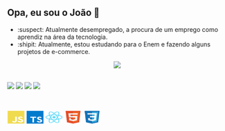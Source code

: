## Opa, eu sou o João 👋

- :suspect: Atualmente desempregado, a procura de um emprego como aprendiz na área da tecnologia. 
- :shipit: Atualmente, estou estudando para o Enem e fazendo alguns projetos de e-commerce. 

<div align="center">
       <img src="" />
       <img src="https://github-readme-stats.vercel.app/api?username=joaoapt&show_icons=true&media="(prefers-color-scheme: dark)" />
</div>

##

  <div>
    <a href="http://linkedin.com/in/joão-pedro-farias-melo-7349b6247"><img src="https://img.shields.io/badge/-LinkedIn-%230077B5?style=for-the-badge&logo=linkedin&logoColor=white" target="_blank"></a>
      <a href = "mailto:melojpf@gmail.com"><img src="https://img.shields.io/badge/-Gmail-%23333?style=for-the-badge&logo=gmail&logoColor=white" target="_blank"></a>
      <a href="https://figma.com/@masterchef"><img src="https://img.shields.io/badge/Figma-F24E1E?style=for-the-badge&logo=figma&logoColor=white"></a>
  <a href="https://www.instagram.com/jao_apt/" target="_blank">
    <img src="https://img.shields.io/badge/-Instagram-%23E4405F?style=for-the-badge&logo=instagram&logoColor=white" target="_blank"></a>
  </div>

##

<div style="display: inline_block"><br>
  <img align="center" alt="Rafa-Js" height="30" width="40" src="https://raw.githubusercontent.com/devicons/devicon/master/icons/javascript/javascript-plain.svg">
  <img align="center" alt="Rafa-Ts" height="30" width="40" src="https://raw.githubusercontent.com/devicons/devicon/master/icons/typescript/typescript-plain.svg">
  <img align="center" alt="Rafa-React" height="30" width="40" src="https://raw.githubusercontent.com/devicons/devicon/master/icons/react/react-original.svg">
  <img align="center" alt="Rafa-HTML" height="30" width="40" src="https://raw.githubusercontent.com/devicons/devicon/master/icons/html5/html5-original.svg">
  <img align="center" alt="Rafa-CSS" height="30" width="40" src="https://raw.githubusercontent.com/devicons/devicon/master/icons/css3/css3-original.svg">
</div>
  



  

<!--   <a href="" target="_blank"><img src="https://img.shields.io/badge/YouTube-FF0000?style=for-the-badge&logo=youtube&logoColor=white" target="_blank"></a> 

https://github.com/anuraghazra/github-readme-stats/blob/master/readme.md#deploy-on-your-own-vercel-instance
https://raw.githubusercontent.com/devicons/devicon/master/icons/csharp/csharp-original.svg
-->




